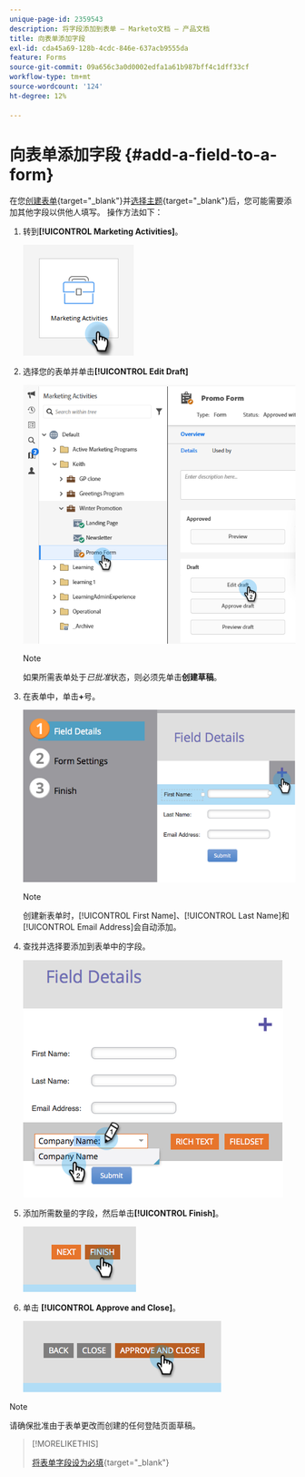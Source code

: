 ```yaml
---
unique-page-id: 2359543
description: 将字段添加到表单 — Marketo文档 — 产品文档
title: 向表单添加字段
exl-id: cda45a69-128b-4cdc-846e-637acb9555da
feature: Forms
source-git-commit: 09a656c3a0d0002edfa1a61b987bff4c1dff33cf
workflow-type: tm+mt
source-wordcount: '124'
ht-degree: 12%

---
```


# 向表单添加字段 {#add-a-field-to-a-form}

在您[创建表单](/help/marketo/product-docs/demand-generation/forms/creating-a-form/create-a-form.md){target="_blank"}并[选择主题](/help/marketo/product-docs/demand-generation/forms/creating-a-form/select-a-form-theme.md){target="_blank"}后，您可能需要添加其他字段以供他人填写。 操作方法如下：

1. 转到&#x200B;**[!UICONTROL Marketing Activities]**。

   ![](assets/add-a-field-to-a-form-1.png)

1. 选择您的表单并单击&#x200B;**[!UICONTROL Edit Draft]**

   ![](assets/add-a-field-to-a-form-2.png)

   >[!NOTE]
   >
   >如果所需表单处于&#x200B;_已批准_&#x200B;状态，则必须先单击&#x200B;**创建草稿**。

1. 在表单中，单击&#x200B;**+**&#x200B;号。

   ![](assets/add-a-field-to-a-form-3.png)

   >[!NOTE]
   >
   >创建新表单时，[!UICONTROL First Name]、[!UICONTROL Last Name]和[!UICONTROL Email Address]会自动添加。

1. 查找并选择要添加到表单中的字段。

   ![](assets/add-a-field-to-a-form-4.png)

1. 添加所需数量的字段，然后单击&#x200B;**[!UICONTROL Finish]**。

   ![](assets/add-a-field-to-a-form-5.png)

1. 单击 **[!UICONTROL Approve and Close]**。

   ![](assets/add-a-field-to-a-form-6.png)

>[!NOTE]
>
>请确保批准由于表单更改而创建的任何登陆页面草稿。

>[!MORELIKETHIS]
>
>[将表单字段设为必填](/help/marketo/product-docs/demand-generation/forms/creating-a-form/make-a-form-field-required.md){target="_blank"}
